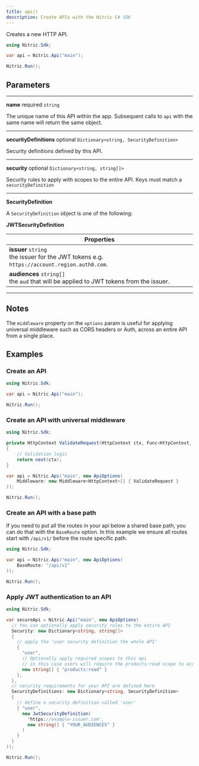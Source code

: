 ```yaml
---
title: api()
description: Create APIs with the Nitric C# SDK
---
```


Creates a new HTTP API.

```csharp
using Nitric.Sdk;

var api = Nitric.Api("main");

Nitric.Run();
```

## Parameters

---

**name** required `string`

The unique name of this API within the app. Subsequent calls to `api` with the same name will return the same object.

---

**securityDefinitions** optional `Dictionary<string, SecurityDefinition>`

Security definitions defined by this API.

---

**security** optional `Dictionary<string, string[]>`

Security rules to apply with scopes to the entire API. Keys must match a `securityDefinition`

---

**SecurityDefinition**

A `SecurityDefinition` object is one of the following:

**JWTSecurityDefinition**

| Properties                                                                                       |
| ------------------------------------------------------------------------------------------------ |
| **issuer** `string` <br/> the issuer for the JWT tokens e.g. `https://account.region.auth0.com`. |
| **audiences** `string[]` <br/> the `aud` that will be applied to JWT tokens from the issuer.     |

---

## Notes

The `middleware` property on the `options` param is useful for applying universal middleware such as CORS headers or Auth, across an entire API from a single place.

## Examples

### Create an API

```csharp
using Nitric.Sdk;

var api = Nitric.Api("main");

Nitric.Run();
```

### Create an API with universal middleware

```csharp
using Nitric.Sdk;

private HttpContext ValidateRequest(HttpContext ctx, Func<HttpContext, HttpContext> next)
{
    // Validation logic
    return next(ctx);
}

var api = Nitric.Api("main", new ApiOptions(
    Middleware: new Middleware<HttpContext>[] { ValidateRequest }
));

Nitric.Run();
```

### Create an API with a base path

If you need to put all the routes in your api below a shared base path, you can do that with the `BaseRoute` option. In this example we ensure all routes start with `/api/v1/` before the route specific path.

```csharp
using Nitric.Sdk;

var api = Nitric.Api("main", new ApiOptions(
    BaseRoute: "/api/v1"
));

Nitric.Run();
```

### Apply JWT authentication to an API

```csharp
using Nitric.Sdk;

var secureApi = Nitric.Api("main", new ApiOptions(
  // You can optionally apply security rules to the entire API
  Security: new Dictionary<string, string[]>
  {
    // apply the 'user security definition the whole API'
    {
      "user",
      // Optionally apply required scopes to this api
      // in this case users will require the products:read scope to access the API
      new string[] { "products:read" }
    },
  },
  // security requirements for your API are defined here
  SecurityDefinitions: new Dictionary<string, SecurityDefinition>
  {
    // define a security definition called 'user'
    { "user",
      new JwtSecurityDefinition(
        'https://example-issuer.com',
        new string[] { "YOUR_AUDIENCES" }
      )
    }
  }
));

Nitric.Run();
```
